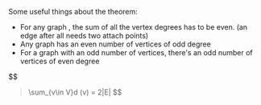 Some useful things about the theorem: 
+ For any graph , the sum of all the vertex degrees has to be even. (an edge after all needs two attach points)
+ Any graph has an even number of vertices of odd degree
+ For a graph with an odd number of vertices, there's an odd number of vertices of even degree

$$
> \sum_{v\in V}d (v) = 2|E|
$$